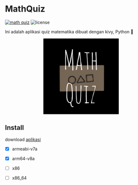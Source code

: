 # MathQuiz

[![math quiz](https://img.shields.io/github/v/release/ikbal-hanafi/MathQuiz?include_prereleases)](https://github.com/ikbal-hanafi/MathQuiz/releases)
![license](https://img.shields.io/github/license/ikbal-hanafi/MathQuiz)

Ini adalah aplikasi quiz matematika dibuat dengan kivy, Python 🐍

<center>
  <img alt="MathQuiz" src="logo.jpg" width="250" height="250"></img>
</center>

## Install
download [aplikasi](https://github.com/ikbal-hanafi/MathQuiz/releases)
- [X] armeabi-v7a
- [X] arm64-v8a
- [ ] x86
- [ ] x86_64

